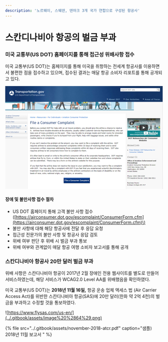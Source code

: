 ```yaml
---
description: '노르웨이, 스웨덴, 덴마크 3개 국가 연합으로 구성된 항공사'
---
```


# 스칸디나비아 항공의 벌금 부과

### 미국 교통부\(US DOT\) 홈페이지를 통해 접근성 위배사항 접수 

미국 교통부\(US DOT\)는 홈페이지를 통해 미국을 취항하는 전세계 항공사를 이용하면서 불편한 점을 접수하고 있으며, 접수된 결과는 매달 항공 소비자 리포트를 통해 공개되고 있다.

![&#xBBF8;&#xAD6D; &#xAD50;&#xD1B5;&#xBD80; &#xBD88;&#xB9CC;&#xC0AC;&#xD56D; &#xC811;&#xC218; &#xD398;&#xC774;&#xC9C0;](../.gitbook/assets/image%20%2814%29.png)

#### 장애 및 불만사항 접수 절차 

* US DOT 홈페이지 통해 고객 불만 사항 접수 \([https://airconsumer.dot.gov/escomplaint/ConsumerForm.cfm](https://airconsumer.dot.gov/escomplaint/ConsumerForm.cfm)\)
* 불만 사항에 대해 해당 항공사에 전달 후 응답 요청
* 접근성 전문가의 불만 사항 및 항공사 응답 검토
* 위배 여부 판단 후 위배 시 벌금 부과 통보
* 위배 여부와 관계없이 매달 항공 여행 소비자 보고서를 통해 공개 

### 스칸디나비아 항공사 20만 달러 벌금 부과 

위배 사항은 스칸디나비아 항공이 2017년 2월 장애인 전용 웹사이트를 별도로 만들어 서비스하였는데, 해당 서비스가 WCAG2.0 Level AA를 위배했음을 확인하였다.

미국 교통부\(US DOT\)는 **2018년 11월 16일,** 항공 운송 업체 액세스 법 \(Air Carrier Access Act\)를 위반한 스칸디나비아 항공\(SAS\)에 20만 달러\(한화 약 2억 4천\)의 벌금을 부과하고 수정할 것을 통보하였다.

![https://www.flysas.com/us-en/](../.gitbook/assets/image%20%2864%29.png)

{% file src="../.gitbook/assets/november-2018-atcr.pdf" caption="샘플\) 2018년 11월 보고서 " %}

